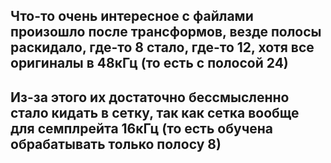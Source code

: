 ## Что-то очень интересное с файлами произошло после трансформов, везде полосы раскидало, где-то 8 стало, где-то 12, хотя  все оригиналы в 48кГц (то есть с полосой 24)

## Из-за этого их достаточно бессмысленно стало кидать в сетку, так как сетка вообще для семплрейта 16кГц (то есть обучена обрабатывать только полосу 8)